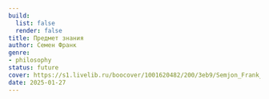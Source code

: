 ```yaml
---
build:
  list: false
  render: false
title: Предмет знания
author: Семен Франк
genre:
- philosophy
status: future
cover: https://s1.livelib.ru/boocover/1001620482/200/3eb9/Semjon_Frank__Predmet_znaniya._Dusha_cheloveka.jpg
date: 2025-01-27
---
```


